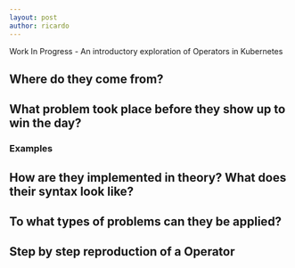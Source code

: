 ```yaml
---
layout: post
author: ricardo
---
```


Work In Progress - An introductory exploration of Operators in Kubernetes

## Where do they come from?
## What problem took place before they show up to win the day?
### Examples
## How are they implemented in theory? What does their syntax look like?
## To what types of problems can they be applied?
## Step by step reproduction of a Operator